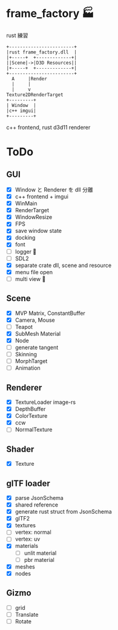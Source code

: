 # frame_factory 🏭
rust 練習

```
+------------------------+
|rust frame_factory.dll  |
|+-----+  +-------------+|
||Scene|->|D3D Resources||
|+-----+  +-------------+|
+------------------------+
  A     |Render
  |     |
  |     v
Texture2DRenderTarget
+---------+
| Window  |
|c++ imgui|
+---------+
```
c++ frontend, rust d3d11 renderer

# ToDo
## GUI
* [x] Window と Renderer を dll 分離
* [x] c++ frontend + imgui
* [x] WinMain
* [x] RenderTarget
* [x] WindowResize
* [x] FPS
* [x] save window state
* [x] docking
* [x] font
* [ ] logger 🔧
* [ ] SDL2
* [x] separate crate dll, scene and resource
* [x] menu file open
* [ ] multi view 🔧

## Scene
* [x] MVP Matrix, ConstantBuffer
* [x] Camera, Mouse
* [ ] Teapot
* [x] SubMesh Material
* [x] Node
* [ ] generate tangent
* [ ] Skinning
* [ ] MorphTarget
* [ ] Animation

## Renderer
* [x] TextureLoader image-rs
* [x] DepthBuffer
* [x] ColorTexture
* [x] ccw
* [ ] NormalTexture

## Shader
* [x] Texture

## glTF loader
* [x] parse JsonSchema
* [x] shared reference
* [x] generate rust struct from JsonSchema
* [x] glTF2
* [x] textures
* [ ] vertex: normal
* [ ] vertex: uv
* [x] materials
    * [ ] unlit material
    * [ ] pbr material
* [x] meshes
* [x] nodes

## Gizmo
* [ ] grid
* [ ] Translate
* [ ] Rotate
